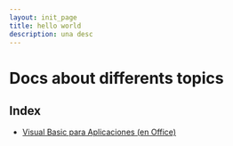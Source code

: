 ```yaml
---
layout: init_page
title: hello world
description: una desc
---
```

# Docs about differents topics

## Index

+ [Visual Basic para Aplicaciones (en Office)](./docs/VBA/index.md)
